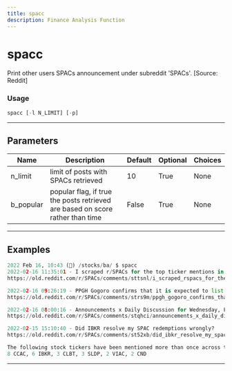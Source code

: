 ```yaml
---
title: spacc
description: Finance Analysis Function
---
```


# spacc

Print other users SPACs announcement under subreddit 'SPACs'. [Source: Reddit]

### Usage

```python
spacc [-l N_LIMIT] [-p]
```

---

## Parameters

| Name | Description | Default | Optional | Choices |
| ---- | ----------- | ------- | -------- | ------- |
| n_limit | limit of posts with SPACs retrieved | 10 | True | None |
| b_popular | popular flag, if true the posts retrieved are based on score rather than time | False | True | None |


---

## Examples

```python
2022 Feb 16, 10:43 (🦋) /stocks/ba/ $ spacc
2022-02-16 11:35:01 - I scraped r/SPACs for the top ticker mentions in the last 24H. Here are the results (Wednesday February 16, 2022)
https://old.reddit.com/r/SPACs/comments/sttsnl/i_scraped_rspacs_for_the_top_ticker_mentions_in/

2022-02-16 09:26:19 - PPGH Gogoro confirms that it is expected to list overseas in the first quarter of this year
https://old.reddit.com/r/SPACs/comments/strs9m/ppgh_gogoro_confirms_that_it_is_expected_to_list/

2022-02-16 08:00:16 - Announcements x Daily Discussion for Wednesday, February 16, 2022
https://old.reddit.com/r/SPACs/comments/stqhci/announcements_x_daily_discussion_for_wednesday/

2022-02-15 15:10:40 - Did IBKR resolve my SPAC redemptions wrongly?
https://old.reddit.com/r/SPACs/comments/st52xb/did_ibkr_resolve_my_spac_redemptions_wrongly/

The following stock tickers have been mentioned more than once across the previous SPACs:
8 CCAC, 6 IBKR, 3 CLBT, 3 SLDP, 2 VIAC, 2 CND
```
---
